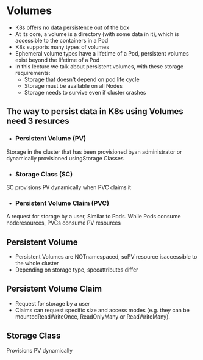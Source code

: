 # Volumes
* K8s offers no data persistence out of the box
* At its core, a volume is a directory (with some data in it), which is accessible to the containers in a Pod
* K8s supports many types of volumes
* Ephemeral volume types have a lifetime of a Pod, persistent volumes exist beyond the lifetime of a Pod
* In this lecture we talk about persistent volumes, with these storage requirements:
  * Storage that doesn't depend on pod life cycle
  * Storage must be available on all Nodes
  * Storage needs to survive even if cluster crashes


## The way to persist data in K8s using Volumes need 3 resurces

* ### Persistent Volume (PV)
Storage in the cluster that has been provisioned byan administrator or dynamically provisioned usingStorage Classes
* ### Storage Class (SC)
SC provisions PV dynamically when PVC claims it
* ### Persistent Volume Claim (PVC)
A request for storage by a user, Similar to Pods. While Pods consume noderesources, PVCs consume PV resources

## Persistent Volume
* Persistent Volumes are NOTnamespaced, soPV resource isaccessible to the whole cluster
* Depending on storage type, specattributes differ

## Persistent Volume Claim
* Request for storage by a user
* Claims can request specific size and access modes (e.g. they can be mountedReadWriteOnce, ReadOnlyMany or ReadWriteMany).

## Storage Class
Provisions PV dynamically

